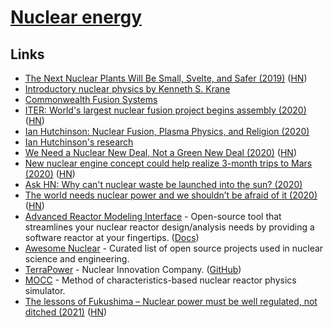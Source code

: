 # [Nuclear energy](https://en.wikipedia.org/wiki/Nuclear_power)

## Links

- [The Next Nuclear Plants Will Be Small, Svelte, and Safer (2019)](https://www.wired.com/story/the-next-nuclear-plants-will-be-small-svelte-and-safer/) ([HN](https://news.ycombinator.com/item?id=21787051))
- [Introductory nuclear physics by Kenneth S. Krane](https://faculty.kfupm.edu.sa/PHYS/aanaqvi/Introductory-Nuclear-Physics-new-Krane.pdf)
- [Commonwealth Fusion Systems](https://cfs.energy/)
- [ITER: World's largest nuclear fusion project begins assembly (2020)](https://www.bbc.com/news/science-environment-53573294) ([HN](https://news.ycombinator.com/item?id=23979608))
- [Ian Hutchinson: Nuclear Fusion, Plasma Physics, and Religion (2020)](https://overcast.fm/+eZyB5mw30)
- [Ian Hutchinson's research](https://www-internal.psfc.mit.edu/~hutch/)
- [We Need a Nuclear New Deal, Not a Green New Deal (2020)](https://www.thebellows.org/we-need-a-nuclear-new-deal-not-a-green-new-deal/) ([HN](https://news.ycombinator.com/item?id=24746397))
- [New nuclear engine concept could help realize 3-month trips to Mars (2020)](https://newatlas.com/space/nuclear-thermal-propulsion-ntp-nasa-unsc-tech-deep-space-travel/) ([HN](https://news.ycombinator.com/item?id=24890988))
- [Ask HN: Why can't nuclear waste be launched into the sun? (2020)](https://news.ycombinator.com/item?id=24892097)
- [The world needs nuclear power and we shouldn’t be afraid of it (2020)](https://www.forbes.com/sites/startswithabang/2020/10/21/the-world-needs-nuclear-power-and-we-shouldnt-be-afraid-of-it/#59d658b56576) ([HN](https://news.ycombinator.com/item?id=24874421))
- [Advanced Reactor Modeling Interface](https://github.com/terrapower/armi) - Open-source tool that streamlines your nuclear reactor design/analysis needs by providing a software reactor at your fingertips. ([Docs](https://terrapower.github.io/armi/))
- [Awesome Nuclear](https://github.com/paulromano/awesome-nuclear) - Curated list of open source projects used in nuclear science and engineering.
- [TerraPower](https://www.terrapower.com/) - Nuclear Innovation Company. ([GitHub](https://github.com/terrapower))
- [MOCC](https://github.com/youngmit/mocc) - Method of characteristics-based nuclear reactor physics simulator.
- [The lessons of Fukushima – Nuclear power must be well regulated, not ditched (2021)](https://www.economist.com/leaders/2021/03/06/nuclear-power-must-be-well-regulated-not-ditched) ([HN](https://news.ycombinator.com/item?id=26347073))
